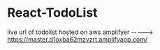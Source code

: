 # React-TodoList


live url of todolist hosted on aws amplifyer -----> https://master.d1oxba62mzyzrt.amplifyapp.com/
